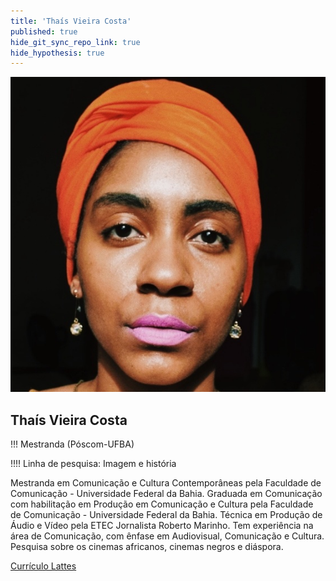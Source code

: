 ```yaml
---
title: 'Thaís Vieira Costa'
published: true
hide_git_sync_repo_link: true
hide_hypothesis: true
---
```


![Fotografia de Thaís Vieira Costa](../../imgs/ThaisVieiraCosta.jpg?resize=400&classes=center,s-circle)

## Thaís Vieira Costa

!!! Mestranda (Póscom-UFBA)

!!!! Linha de pesquisa: Imagem e história

Mestranda em Comunicação e Cultura Contemporâneas pela Faculdade de Comunicação - Universidade Federal da Bahia. Graduada em Comunicação com habilitação em Produção em Comunicação e Cultura pela Faculdade de Comunicação - Universidade Federal da Bahia. Técnica em Produção de Áudio e Vídeo pela ETEC Jornalista Roberto Marinho. Tem experiência na área de Comunicação, com ênfase em Audiovisual, Comunicação e Cultura. Pesquisa sobre os cinemas africanos, cinemas negros e diáspora.

[Currículo Lattes](http://lattes.cnpq.br/4769843806352652?classes=btn,btn-primary,btn-lg&target=_blank)
